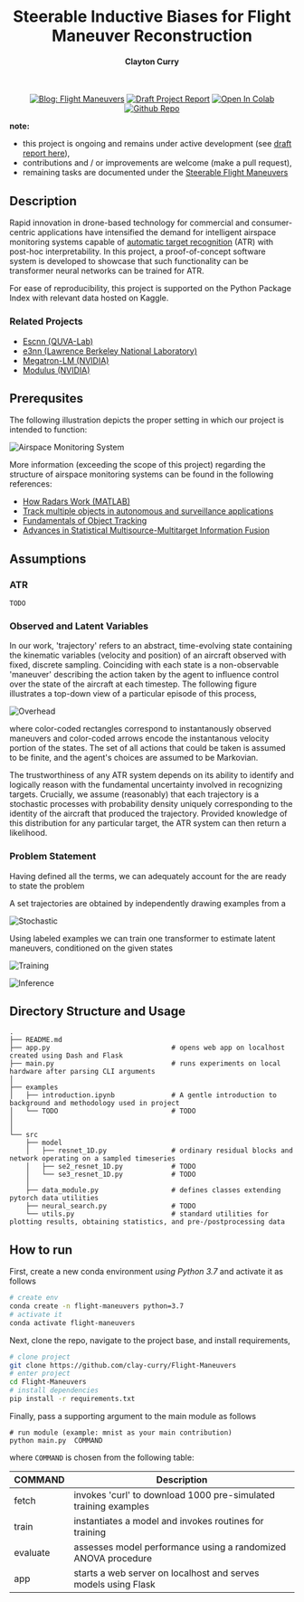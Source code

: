 <div align="center">

<h1>Steerable Inductive Biases for Flight Maneuver Reconstruction</h1>

<h4><b>Clayton Curry</b></h4>
<br>

[![Blog: Flight Maneuvers](https://img.shields.io/badge/Blog-Flight%20Maneuvers-blue)](https://claycurry.com/blog/maneuver)
[![Draft Project Report](https://img.shields.io/badge/PDF-Draft%20Report-ff69b4)](https://claycurry.com/Curry%20-%20Flight%20Maneuvers%20%28draft%20report%29.pdf)
[![Open In Colab](https://colab.research.google.com/assets/colab-badge.svg)](https://colab.research.google.com/drive/13U6SEHBlYxXKCvmLBXeERzIb5dt2lEfA?usp=sharing)
[![Github Repo](https://img.shields.io/static/v1.svg?logo=github&label=repo&message=see%20project&color=blueviolet)](https://github.com/clay-curry/Flight-Maneuvers) 

</div> 

**note:**

* this project is ongoing and remains under active development (see [draft report here](https://claycurry.com/Curry%20-%20Flight%20Maneuvers%20%28draft%20report%29.pdf)),
* contributions and / or improvements are welcome (make a pull request),
* remaining tasks are documented under the [Steerable Flight Maneuvers](https://github.com/users/clay-curry/projects/1)

## Description
Rapid innovation in drone-based technology for commercial and consumer-centric applications have intensified the demand for intelligent airspace monitoring systems capable of [automatic target recognition](https://en.wikipedia.org/wiki/Automatic_target_recognition) (ATR) with post-hoc interpretability. In this project, a proof-of-concept software system is developed to showcase that such functionality can be transformer neural networks can be trained for ATR. 

For ease of reproducibility, this project is supported on the Python Package Index with relevant data hosted on Kaggle.

### Related Projects

* [Escnn (QUVA-Lab)](https://github.com/QUVA-Lab/escnn)
* [e3nn (Lawrence Berkeley National Laboratory)](https://github.com/e3nn/e3nn/)
* [Megatron-LM (NVIDIA)](https://github.com/NVIDIA/Megatron-LM)
* [Modulus (NVIDIA)](https://github.com/NVIDIA/modulus)

## Prerequsites

The following illustration depicts the proper setting in which our project is intended to function:

![Airspace Monitoring System](assets/airspace_monitoring_system.png "Airspace Monitoring System")

More information (exceeding the scope of this project) regarding the structure of airspace monitoring systems can be found in the following references:
* [How Radars Work (MATLAB)](https://www.mathworks.com/discovery/how-do-radars-work.html)
* [Track multiple objects in autonomous and surveillance applications](https://www.mathworks.com/discovery/multi-object-tracking.html)
* [Fundamentals of Object Tracking](https://www.cambridge.org/core/books/fundamentals-of-object-tracking/A543B0EA12957B353BE4B5D0602EE945)
* [Advances in Statistical Multisource-Multitarget Information Fusion](https://www.vitalsource.com/products/advances-in-statistical-multisource-multitarget-ronald-p-s-mahler-v9781608077991?duration=perpetual&utm_source=bing&utm_medium=cpc&utm_campaign=Catch%20AllGoogle-US&msclkid=bf38ee6c5721119d10418aefb5cc39e0)

## Assumptions

### ATR
`TODO`

### Observed and Latent Variables
In our work, 'trajectory' refers to an abstract, time-evolving state containing the kinematic variables (velocity and position) of an aircraft observed with fixed, discrete sampling.
Coinciding with each state is a non-observable 'maneuver' describing the action taken by the agent to influence control over the state of the aircraft at each timestep.
The following figure illustrates a top-down view of a particular episode of this process,

![Overhead](assets/overhead_scene_view.png "Overhead")

where color-coded rectangles correspond to instantanously observed maneuvers and color-coded arrows encode the instantanous velocity portion of the states.
The set of all actions that could be taken is assumed to be finite, and the agent's choices are assumed to be Markovian.

The trustworthiness of any ATR system depends on its ability to identify and logically reason with the fundamental uncertainty involved in recognizing targets.
Crucially, we assume (reasonably) that each trajectory is a stochastic processes with probability density uniquely corresponding to the identity of the aircraft that produced the trajectory.
Provided knowledge of this distribution for any particular target, the ATR system can then return a likelihood.

### Problem Statement

Having defined all the terms, we can adequately account for the are ready to state the problem  

A set trajectories  are obtained by independently drawing examples from a 

![Stochastic](assets/stochastic_distributions.png "Stochastic")




Using labeled examples we can train one transformer to estimate latent maneuvers, conditioned on the given states


![Training](assets/training.png "Training")



![Inference](assets/inference.png "Inference")



## Directory Structure and Usage

```
.
├── README.md
├── app.py                              # opens web app on localhost created using Dash and Flask 
├── main.py                             # runs experiments on local hardware after parsing CLI arguments
│
├── examples
│   ├── introduction.ipynb              # A gentle introduction to background and methodology used in project
│   └── TODO                            # TODO
│
│
└── src
    ├── model
    │   ├── resnet_1D.py                # ordinary residual blocks and network operating on a sampled timeseries
    │   ├── se2_resnet_1D.py            # TODO
    │   └── se3_resnet_1D.py            # TODO
    │
    ├── data_module.py                  # defines classes extending pytorch data utilities 
    ├── neural_search.py                # TODO
    └── utils.py                        # standard utilities for plotting results, obtaining statistics, and pre-/postprocessing data
```



## How to run

First, create a new conda environment *using Python 3.7* and activate it as follows

```bash
# create env
conda create -n flight-maneuvers python=3.7
# activate it
conda activate flight-maneuvers
 ```   

Next, clone the repo, navigate to the project base, and install requirements,
 ```bash
# clone project   
git clone https://github.com/clay-curry/Flight-Maneuvers
# enter project
cd Flight-Maneuvers
# install dependencies
pip install -r requirements.txt
```

Finally, pass a supporting argument to the main module as follows
```
# run module (example: mnist as your main contribution)   
python main.py  COMMAND
```

where `COMMAND` is chosen from the following table:

| COMMAND  | Description |
| -------- | ----------- |
| fetch    | invokes 'curl' to download 1000 pre-simulated training examples |
| train    | instantiates a model and invokes routines for training |
| evaluate | assesses model performance using a randomized ANOVA procedure |
| app      | starts a web server on localhost and serves models using Flask |
